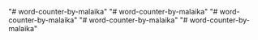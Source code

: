 "# word-counter-by-malaika" 
"# word-counter-by-malaika" 
"# word-counter-by-malaika" 
"# word-counter-by-malaika" 
"# word-counter-by-malaika" 
